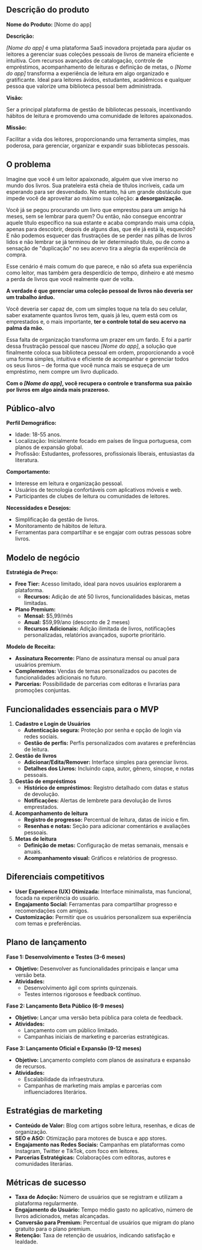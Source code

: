 ## Descrição do produto

**Nome do Produto:** [Nome do app]

**Descrição:**

*[Nome do app]* é uma plataforma SaaS inovadora projetada para ajudar os leitores a gerenciar suas coleções pessoais de livros de maneira eficiente e intuitiva. Com recursos avançados de catalogação, controle de empréstimos, acompanhamento de leituras e definição de metas, o *[Nome do app]* transforma a experiência de leitura em algo organizado e gratificante. Ideal para leitores ávidos, estudantes, acadêmicos e qualquer pessoa que valorize uma biblioteca pessoal bem administrada.

**Visão:**

Ser a principal plataforma de gestão de bibliotecas pessoais, incentivando hábitos de leitura e promovendo uma comunidade de leitores apaixonados.

**Missão:**

Facilitar a vida dos leitores, proporcionando uma ferramenta simples, mas poderosa, para gerenciar, organizar e expandir suas bibliotecas pessoais.

## O problema

Imagine que você é um leitor apaixonado, alguém que vive imerso no mundo dos livros. Sua prateleira está cheia de títulos incríveis, cada um esperando para ser desvendado. No entanto, há um grande obstáculo que impede você de aproveitar ao máximo sua coleção: **a desorganização.**

Você já se pegou procurando um livro que emprestou para um amigo há meses, sem se lembrar para quem? Ou então, não consegue encontrar aquele título específico na sua estante e acaba comprando mais uma cópia, apenas para descobrir, depois de alguns dias, que ele já está lá, esquecido? E não podemos esquecer das frustrações de se perder nas pilhas de livros lidos e não lembrar se já terminou de ler determinado título, ou de como a sensação de "duplicação" no seu acervo tira a alegria da experiência de compra.

Esse cenário é mais comum do que parece, e não só afeta sua experiência como leitor, mas também gera desperdício de tempo, dinheiro e até mesmo a perda de livros que você realmente quer de volta.

**A verdade é que gerenciar uma coleção pessoal de livros não deveria ser um trabalho árduo.**

Você deveria ser capaz de, com um simples toque na tela do seu celular, saber exatamente quantos livros tem, quais já leu, quem está com os emprestados e, o mais importante, **ter o controle total do seu acervo na palma da mão.**

Essa falta de organização transforma um prazer em um fardo. E foi a partir dessa frustração pessoal que nasceu *[Nome do app]*, a solução que finalmente coloca sua biblioteca pessoal em ordem, proporcionando a você uma forma simples, intuitiva e eficiente de acompanhar e gerenciar todos os seus livros – de forma que você nunca mais se esqueça de um empréstimo, nem compre um livro duplicado.

**Com o *[Nome do app]*, você recupera o controle e transforma sua paixão por livros em algo ainda mais prazeroso.**

## Público-alvo

**Perfil Demográfico:**

- Idade: 18-55 anos.
- Localização: Inicialmente focado em países de língua portuguesa, com planos de expansão global.
- Profissão: Estudantes, professores, profissionais liberais, entusiastas da literatura.

**Comportamento:**

- Interesse em leitura e organização pessoal.
- Usuários de tecnologia confortáveis com aplicativos móveis e web.
- Participantes de clubes de leitura ou comunidades de leitores.

**Necessidades e Desejos:**

- Simplificação da gestão de livros.
- Monitoramento de hábitos de leitura.
- Ferramentas para compartilhar e se engajar com outras pessoas sobre livros.

## Modelo de negócio

**Estratégia de Preço:**

- **Free Tier:** Acesso limitado, ideal para novos usuários explorarem a plataforma.
    - **Recursos:** Adição de até 50 livros, funcionalidades básicas, metas limitadas.
- **Plano Premium:**
    - **Mensal:** $5,99/mês
    - **Anual:** $59,99/ano (desconto de 2 meses)
    - **Recursos Adicionais:** Adição ilimitada de livros, notificações personalizadas, relatórios avançados, suporte prioritário.

**Modelo de Receita:**

- **Assinatura Recorrente:** Plano de assinatura mensal ou anual para usuários premium.
- **Complementos:** Vendas de temas personalizados ou pacotes de funcionalidades adicionais no futuro.
- **Parcerias:** Possibilidade de parcerias com editoras e livrarias para promoções conjuntas.

## Funcionalidades essenciais para o MVP

1. **Cadastro e Login de Usuários**
    - **Autenticação segura:** Proteção por senha e opção de login via redes sociais.
    - **Gestão de perfis:** Perfis personalizados com avatares e preferências de leitura.
2. **Gestão de livros**
    - **Adicionar/Edita/Remover:** Interface simples para gerenciar livros.
    - **Detalhes dos Livros:** Incluindo capa, autor, gênero, sinopse, e notas pessoais.
3. **Gestão de empréstimos**
    - **Histórico de empréstimos:** Registro detalhado com datas e status de devolução.
    - **Notificações:** Alertas de lembrete para devolução de livros emprestados.
4. **Acompanhamento de leitura**
    - **Registro de progresso:** Percentual de leitura, datas de início e fim.
    - **Resenhas e notas:** Seção para adicionar comentários e avaliações pessoais.
5. **Metas de leitura**
    - **Definição de metas:** Configuração de metas semanais, mensais e anuais.
    - **Acompanhamento visual:** Gráficos e relatórios de progresso.

## Diferenciais competitivos

- **User Experience (UX) Otimizada:** Interface minimalista, mas funcional, focada na experiência do usuário.
- **Engajamento Social:** Ferramentas para compartilhar progresso e recomendações com amigos.
- **Customização:** Permitir que os usuários personalizem sua experiência com temas e preferências.

## Plano de lançamento

**Fase 1: Desenvolvimento e Testes (3-6 meses)**

- **Objetivo:** Desenvolver as funcionalidades principais e lançar uma versão beta.
- **Atividades:**
    - Desenvolvimento ágil com sprints quinzenais.
    - Testes internos rigorosos e feedback contínuo.

**Fase 2: Lançamento Beta Público (6-9 meses)**

- **Objetivo:** Lançar uma versão beta pública para coleta de feedback.
- **Atividades:**
    - Lançamento com um público limitado.
    - Campanhas iniciais de marketing e parcerias estratégicas.

**Fase 3: Lançamento Oficial e Expansão (9-12 meses)**

- **Objetivo:** Lançamento completo com planos de assinatura e expansão de recursos.
- **Atividades:**
    - Escalabilidade da infraestrutura.
    - Campanhas de marketing mais amplas e parcerias com influenciadores literários.

## Estratégias de marketing

- **Conteúdo de Valor:** Blog com artigos sobre leitura, resenhas, e dicas de organização.
- **SEO e ASO:** Otimização para motores de busca e app stores.
- **Engajamento nas Redes Sociais:** Campanhas em plataformas como Instagram, Twitter e TikTok, com foco em leitores.
- **Parcerias Estratégicas:** Colaborações com editoras, autores e comunidades literárias.

## Métricas de sucesso

- **Taxa de Adoção:** Número de usuários que se registram e utilizam a plataforma regularmente.
- **Engajamento do Usuário:** Tempo médio gasto no aplicativo, número de livros adicionados, metas alcançadas.
- **Conversão para Premium:** Percentual de usuários que migram do plano gratuito para o plano premium.
- **Retenção:** Taxa de retenção de usuários, indicando satisfação e lealdade.